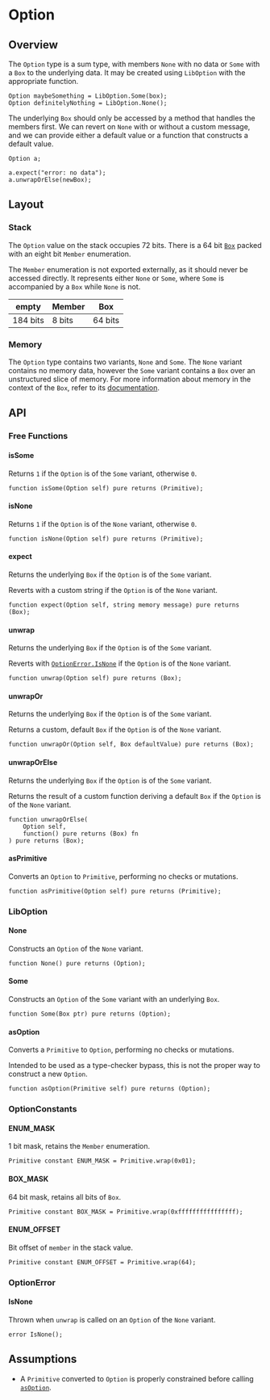 # Option

## Overview

The `Option` type is a sum type, with members `None` with no data or `Some` with a `Box` to
the underlying data. It may be created using `LibOption` with the appropriate function.

```solidity
Option maybeSomething = LibOption.Some(box);
Option definitelyNothing = LibOption.None();
```

The underlying `Box` should only be accessed by a method that handles the members first.
We can revert on `None` with or without a custom message, and we can provide either a default value
or a function that constructs a default value.

```solidity
Option a;

a.expect("error: no data");
a.unwrapOrElse(newBox);
```

## Layout

### Stack

The `Option` value on the stack occupies 72 bits. There is a 64 bit
[`Box`](ch02-07-box.md) packed with an eight bit `Member` enumeration.

The `Member` enumeration is not exported externally, as it should never be accessed directly. It
represents either `None` or `Some`, where `Some` is accompanied by a `Box` while `None` is
not.

| empty    | Member | Box |
| -------- | ------ | ------------ |
| 184 bits | 8 bits | 64 bits      |

### Memory

The `Option` type contains two variants, `None` and `Some`. The `None` variant contains no memory
data, however the `Some` variant contains a `Box` over an unstructured slice of memory. For
more information about memory in the context of the `Box`, refer to its
[documentation](ch02-07-box.md).

## API

### Free Functions

#### isSome

Returns `1` if the `Option` is of the `Some` variant, otherwise `0`.

```solidity
function isSome(Option self) pure returns (Primitive);
```

#### isNone

Returns `1` if the `Option` is of the `None` variant, otherwise `0`.

```solidity
function isNone(Option self) pure returns (Primitive);
```

#### expect

Returns the underlying `Box` if the `Option` is of the `Some` variant.

Reverts with a custom string if the `Option` is of the `None` variant.

```solidity
function expect(Option self, string memory message) pure returns (Box);
```

#### unwrap

Returns the underlying `Box` if the `Option` is of the `Some` variant.

Reverts with [`OptionError.IsNone`](#isnone-1) if the `Option` is of the `None` variant.

```solidity
function unwrap(Option self) pure returns (Box);
```

#### unwrapOr

Returns the underlying `Box` if the `Option` is of the `Some` variant.

Returns a custom, default `Box` if the `Option` is of the `None` variant.

```solidity
function unwrapOr(Option self, Box defaultValue) pure returns (Box);
```

#### unwrapOrElse

Returns the underlying `Box` if the `Option` is of the `Some` variant.

Returns the result of a custom function deriving a default `Box` if the `Option` is of the
`None` variant.

```solidity
function unwrapOrElse(
    Option self,
    function() pure returns (Box) fn
) pure returns (Box);
```

#### asPrimitive

Converts an `Option` to `Primitive`, performing no checks or mutations.

```solidity
function asPrimitive(Option self) pure returns (Primitive);
```

### LibOption

#### None

Constructs an `Option` of the `None` variant.

```solidity
function None() pure returns (Option);
```

#### Some

Constructs an `Option` of the `Some` variant with an underlying `Box`.

```solidity
function Some(Box ptr) pure returns (Option);
```

#### asOption

Converts a `Primitive` to `Option`, performing no checks or mutations.

Intended to be used as a type-checker bypass, this is not the proper way to construct a new
`Option`.

```solidity
function asOption(Primitive self) pure returns (Option);
```

### OptionConstants

#### ENUM_MASK

1 bit mask, retains the `Member` enumeration.

```solidity
Primitive constant ENUM_MASK = Primitive.wrap(0x01);
```

#### BOX_MASK

64 bit mask, retains all bits of `Box`.

```solidity
Primitive constant BOX_MASK = Primitive.wrap(0xffffffffffffffff);
```

#### ENUM_OFFSET

Bit offset of `member` in the stack value.

```solidity
Primitive constant ENUM_OFFSET = Primitive.wrap(64);
```

### OptionError

#### IsNone

Thrown when `unwrap` is called on an `Option` of the `None` variant.

```solidity
error IsNone();
```

## Assumptions

- A `Primitive` converted to `Option` is properly constrained before calling [`asOption`](#asoption).
